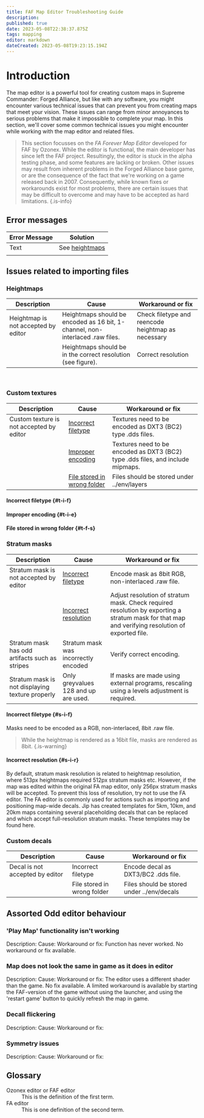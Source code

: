```yaml
---
title: FAF Map Editor Troubleshooting Guide
description: 
published: true
date: 2023-05-08T22:38:37.875Z
tags: mapping
editor: markdown
dateCreated: 2023-05-08T19:23:15.194Z
---
```


# Introduction
The map editor is a powerful tool for creating custom maps in Supreme Commander: Forged Alliance, but like with any software, you might encounter various technical issues that can prevent you from creating maps that meet your vision. These issues can range from minor annoyances to serious problems that make it impossible to complete your map. In this section, we'll cover some common technical issues you might encounter while working with the map editor and related files.

> This section focusses on the *FA Forever Map Editor* developed for FAF by Ozonex. While the editor is functional, the main developer has since left the FAF project. Resultingly, the editor is stuck in the alpha testing phase, and some features are lacking or broken. Other issues may result from inherent problems in the Forged Alliance base game, or are the consequence of the fact that we're working on a game released back in 2007. Consequently, while known fixes or workarounds exist for most problems, there are certain issues that may be difficult to overcome and may have to be accepted as hard limitations.
{.is-info}

## Error messages
| Error Message | Solution |
|-|-|
| Text | See [heightmaps](/en/map-development/faf-map-editor-troubleshooting#heightmaps) |
| | |

## Issues related to importing files

### Heightmaps
| Description | Cause | Workaround or fix |
|-|-|-|
| Heightmap is not accepted by editor | Heightmaps should be encoded as 16 bit, 1-channel, non-interlaced .raw files. | Check filetype and reencode heightmap as necessary
| | Heightmaps should be in the correct resolution (see figure). | Correct resolution |
<br />

### Custom textures
| Description | Cause | Workaround or fix |
|-|-|-|
| Custom texture is not accepted by editor | [Incorrect filetype](#t-i-f) | Textures need to be encoded as DXT3 (BC2) type .dds files. |
| | [Improper encoding](#t-i-e) | Textures need to be encoded as DXT3 (BC2) type .dds files, and include mipmaps. |
| | [File stored in wrong folder](#t-f-s) | Files should be stored under ../env/layers|

#### Incorrect filetype {#t-i-f}

#### Improper encoding {#t-i-e}

#### File stored in wrong folder {#t-f-s}

### Stratum masks
| Description | Cause | Workaround or fix |
|-|-|-|
| Stratum mask is not accepted by editor | [Incorrect filetype](#s-i-f) | Encode mask as 8bit RGB, non-interlaced .raw file. |
| | [Incorrect resolution](#s-i-r) | Adjust resolution of stratum mask. Check required resolution by exporting a stratum mask for that map and verifying resolution of exported file. |
| Stratum mask has odd artifacts such as stripes | Stratum mask was incorrectly encoded | Verify correct encoding. |
| Stratum mask is not displaying texture properly | Only greyvalues 128 and up are used. | If masks are made using external programs, rescaling using a levels adjustment is required. | 

#### Incorrect filetype {#s-i-f}
Masks need to be encoded as a RGB, non-interlaced, 8bit .raw file.
>While the heightmap is rendered as a 16bit file, masks are rendered as 8bit. 
{.is-warning}

#### Incorrect resolution {#s-i-r}
By default, stratum mask resolution is related to heightmap resolution, where 513px heightmaps required 512px stratum masks etc. However, if the map was edited within the original FA map editor, only 256px stratum masks will be accepted. To prevent this loss of resolution, try not to use the FA editor. The FA editor is commonly used for actions such as importing and positioning map-wide decals. Jip has created templates for 5km, 10km, and 20km maps containing several placeholding decals that can be replaced and which accept full-resolution stratum masks. These templates may be found here.

### Custom decals
| Description | Cause | Workaround or fix |
|-|-|-|
| Decal is not accepted by editor | Incorrect filetype | Encode decal as DXT3/BC2 .dds file. |
|  | File stored in wrong folder | Files should be stored under ../env/decals |


## Assorted Odd editor behaviour
### 'Play Map' functionality isn't working
Description:
Cause:
Workaround or fix: 
Function has never worked. No workaround or fix available.
### Map does not look the same in game as it does in editor
Description:
Cause:
Workaround or fix: 
The editor uses a different shader than the game. No fix available.
A limited workaround is available by starting the FAF-version of the game without using the launcher, and using the 'restart game' button to quickly refresh the map in game. 
### Decall flickering
Description:
Cause:
Workaround or fix: 
### Symmetry issues
Description:
Cause:
Workaround or fix: 

## Glossary
<dl>
  <dt>Ozonex editor or FAF editor</dt>
  <dd>This is the definition of the first term.</dd>
  <dt>FA editor</dt>
  <dd>This is one definition of the second term. </dd>
</dl>

